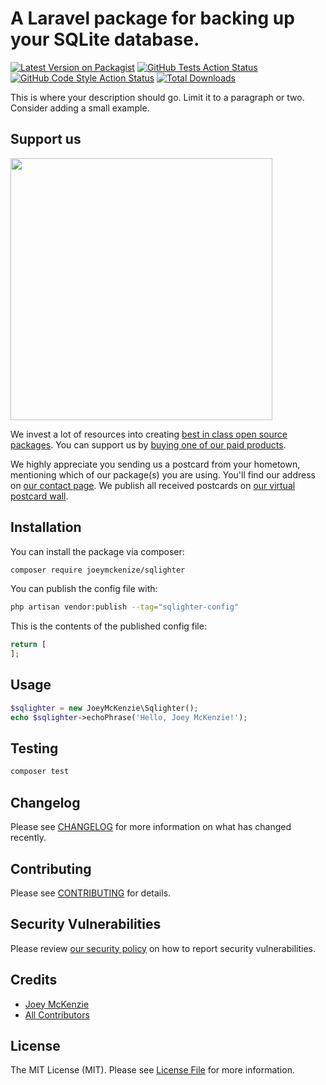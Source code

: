 # A Laravel package for backing up your SQLite database.

[![Latest Version on Packagist](https://img.shields.io/packagist/v/joey-mckenzie27/sqlighter.svg?style=flat-square)](https://packagist.org/packages/joeymckenzie/sqlighter)
[![GitHub Tests Action Status](https://img.shields.io/github/actions/workflow/status/joey-mckenzie27/sqlighter/run-tests.yml?branch=main&label=tests&style=flat-square)](https://github.com/joeymckenzie/sqlighter/actions?query=workflow%3Arun-tests+branch%3Amain)
[![GitHub Code Style Action Status](https://img.shields.io/github/actions/workflow/status/joey-mckenzie27/sqlighter/fix-php-code-style-issues.yml?branch=main&label=code%20style&style=flat-square)](https://github.com/joeymckenzie/sqlighter/actions?query=workflow%3A"Fix+PHP+code+style+issues"+branch%3Amain)
[![Total Downloads](https://img.shields.io/packagist/dt/joey-mckenzie27/sqlighter.svg?style=flat-square)](https://packagist.org/packages/joeymckenzie/sqlighter)

This is where your description should go. Limit it to a paragraph or two. Consider adding a small example.

## Support us

[<img src="https://github-ads.s3.eu-central-1.amazonaws.com/sqlighter.jpg?t=1" width="419px" />](https://spatie.be/github-ad-click/sqlighter)

We invest a lot of resources into creating [best in class open source packages](https://spatie.be/open-source). You can
support us by [buying one of our paid products](https://spatie.be/open-source/support-us).

We highly appreciate you sending us a postcard from your hometown, mentioning which of our package(s) you are using.
You'll find our address on [our contact page](https://spatie.be/about-us). We publish all received postcards
on [our virtual postcard wall](https://spatie.be/open-source/postcards).

## Installation

You can install the package via composer:

```bash
composer require joeymckenize/sqlighter
```

You can publish the config file with:

```bash
php artisan vendor:publish --tag="sqlighter-config"
```

This is the contents of the published config file:

```php
return [
];
```

## Usage

```php
$sqlighter = new JoeyMcKenzie\Sqlighter();
echo $sqlighter->echoPhrase('Hello, Joey McKenzie!');
```

## Testing

```bash
composer test
```

## Changelog

Please see [CHANGELOG](CHANGELOG.md) for more information on what has changed recently.

## Contributing

Please see [CONTRIBUTING](CONTRIBUTING.md) for details.

## Security Vulnerabilities

Please review [our security policy](../../security/policy) on how to report security vulnerabilities.

## Credits

- [Joey McKenzie](https://github.com/joey.mckenzie27)
- [All Contributors](../../contributors)

## License

The MIT License (MIT). Please see [License File](LICENSE.md) for more information.
